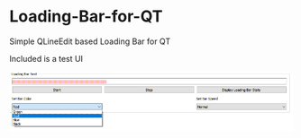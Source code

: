 # Loading-Bar-for-QT
Simple QLineEdit based Loading Bar for QT

Included is a test UI

![image](https://github.com/Maxfooo/Loading-Bar-for-QT/blob/master/LoadingBarPicForGitHub.png)
